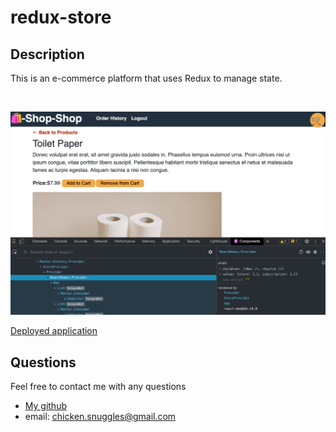 # redux-store
## Description
This is an e-commerce platform that uses Redux to manage state.
  
  <br/>

  ![Sample](https://github.com/boogiematrix/redux-store/blob/main/client/public/images/redux-store-screenshot.png)

  [Deployed application](https://afternoon-basin-36638.herokuapp.com/)
  
  ## Questions
  Feel free to contact me with any questions
* [My github](https://github.com/boogiematrix)
* email: chicken.snuggles@gmail.com
